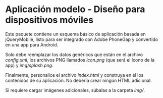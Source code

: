# Aplicación modelo - Diseño para dispositivos móviles
Este paquete contiene un esquema básico de aplicación basada en jQueryMobile, listo para ser integrado con Adobe PhoneGap y convertido en una app para Android.

Solo debe reemplazar los datos genéricos que están en el archivo *config.xml*, los archivos PNG llamados *icon.png* (que será el ícono de la app) y *img/splash.png*.

Finalmente, personalice el archivo *index.html* y construya en él los contenidos de su aplicación. No debería crear ningún HTML adicional.

Si requiere cargar imágenes adicionales, súbalas a la carpeta *img/*.

